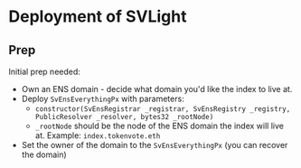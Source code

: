 # Deployment of SVLight

## Prep

Initial prep needed:

* Own an ENS domain - decide what domain you'd like the index to live at.
* Deploy `SvEnsEverythingPx` with parameters:
  * `constructor(SvEnsRegistrar _registrar, SvEnsRegistry _registry, PublicResolver _resolver, bytes32 _rootNode)`
  * `_rootNode` should be the node of the ENS domain the index will live at. Example: `index.tokenvote.eth`
* Set the owner of the domain to the `SvEnsEverythingPx` (you can recover the domain)
